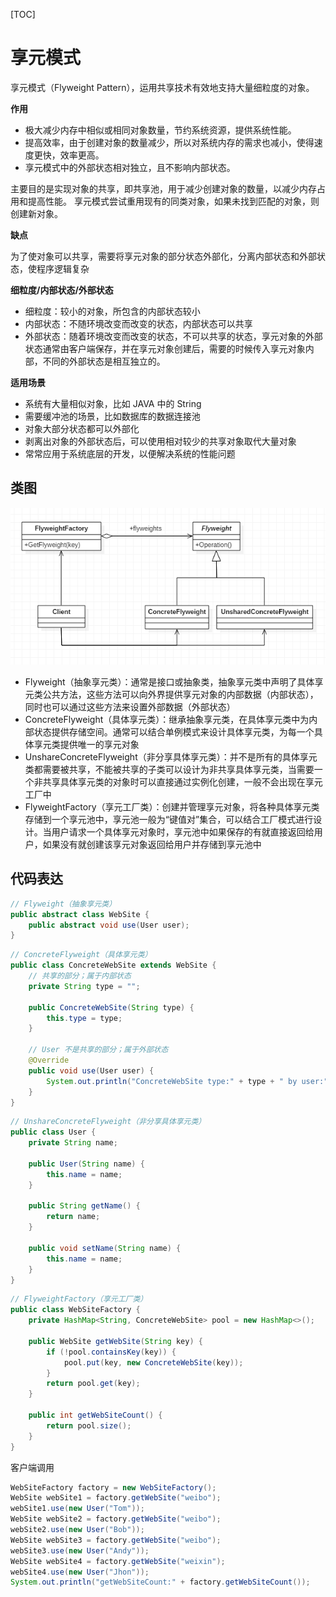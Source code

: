 [TOC]

# 享元模式

享元模式（Flyweight Pattern），运用共享技术有效地支持大量细粒度的对象。

**作用**

- 极大减少内存中相似或相同对象数量，节约系统资源，提供系统性能。
- 提高效率，由于创建对象的数量减少，所以对系统内存的需求也减小，使得速度更快，效率更高。
- 享元模式中的外部状态相对独立，且不影响内部状态。

主要目的是实现对象的共享，即共享池，用于减少创建对象的数量，以减少内存占用和提高性能。
享元模式尝试重用现有的同类对象，如果未找到匹配的对象，则创建新对象。

**缺点**

为了使对象可以共享，需要将享元对象的部分状态外部化，分离内部状态和外部状态，使程序逻辑复杂

**细粒度/内部状态/外部状态**

- 细粒度：较小的对象，所包含的内部状态较小
- 内部状态：不随环境改变而改变的状态，内部状态可以共享
- 外部状态：随着环境改变而改变的状态，不可以共享的状态，享元对象的外部状态通常由客户端保存，并在享元对象创建后，需要的时候传入享元对象内部，不同的外部状态是相互独立的。

**适用场景**

- 系统有大量相似对象，比如 JAVA 中的 String
- 需要缓冲池的场景，比如数据库的数据连接池
- 对象大部分状态都可以外部化
- 剥离出对象的外部状态后，可以使用相对较少的共享对象取代大量对象
- 常常应用于系统底层的开发，以便解决系统的性能问题

## 类图

![享元模式类图](res/享元模式类图.png)

- Flyweight（抽象享元类）：通常是接口或抽象类，抽象享元类中声明了具体享元类公共方法，这些方法可以向外界提供享元对象的内部数据（内部状态），同时也可以通过这些方法来设置外部数据（外部状态）
- ConcreteFlyweight（具体享元类）：继承抽象享元类，在具体享元类中为内部状态提供存储空间。通常可以结合单例模式来设计具体享元类，为每一个具体享元类提供唯一的享元对象
- UnshareConcreteFlyweight（非分享具体享元类）：并不是所有的具体享元类都需要被共享，不能被共享的子类可以设计为非共享具体享元类，当需要一个非共享具体享元类的对象时可以直接通过实例化创建，一般不会出现在享元工厂中
- FlyweightFactory（享元工厂类）：创建并管理享元对象，将各种具体享元类存储到一个享元池中，享元池一般为“键值对”集合，可以结合工厂模式进行设计。当用户请求一个具体享元对象时，享元池中如果保存的有就直接返回给用户，如果没有就创建该享元对象返回给用户并存储到享元池中

## 代码表达

```java
// Flyweight（抽象享元类）
public abstract class WebSite {
    public abstract void use(User user);
}
```

```java
// ConcreteFlyweight（具体享元类）
public class ConcreteWebSite extends WebSite {
    // 共享的部分；属于内部状态
    private String type = "";

    public ConcreteWebSite(String type) {
        this.type = type;
    }

    // User 不是共享的部分；属于外部状态
    @Override
    public void use(User user) {
        System.out.println("ConcreteWebSite type:" + type + " by user:" + user.getName());
    }
}
```

```java
// UnshareConcreteFlyweight（非分享具体享元类）
public class User {
    private String name;

    public User(String name) {
        this.name = name;
    }

    public String getName() {
        return name;
    }

    public void setName(String name) {
        this.name = name;
    }
}
```

```java
// FlyweightFactory（享元工厂类）
public class WebSiteFactory {
    private HashMap<String, ConcreteWebSite> pool = new HashMap<>();

    public WebSite getWebSite(String key) {
        if (!pool.containsKey(key)) {
            pool.put(key, new ConcreteWebSite(key));
        }
        return pool.get(key);
    }

    public int getWebSiteCount() {
        return pool.size();
    }
}
```

客户端调用

```java
WebSiteFactory factory = new WebSiteFactory();
WebSite webSite1 = factory.getWebSite("weibo");
webSite1.use(new User("Tom"));
WebSite webSite2 = factory.getWebSite("weibo");
webSite2.use(new User("Bob"));
WebSite webSite3 = factory.getWebSite("weibo");
webSite3.use(new User("Andy"));
WebSite webSite4 = factory.getWebSite("weixin");
webSite4.use(new User("Jhon"));
System.out.println("getWebSiteCount:" + factory.getWebSiteCount());
```
